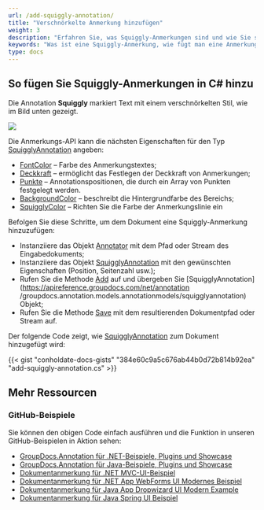 ```yaml
---
url: /add-squiggly-annotation/
title: "Verschnörkelte Anmerkung hinzufügen"
weight: 3
description: "Erfahren Sie, was Squiggly-Anmerkungen sind und wie Sie sie mithilfe der GroupDocs.Annotation-API, die Teil von Conholdate.Total für .NET ist, programmgesteuert zu einem Dokument hinzufügen."
keywords: "Was ist eine Squiggly-Anmerkung, wie fügt man eine Anmerkung hinzu, fügt eine Squiggly-Anmerkung hinzu"
type: docs
---
```


## So fügen Sie Squiggly-Anmerkungen in C# hinzu
Die Annotation **Squiggly** markiert Text mit einem verschnörkelten Stil, wie im Bild unten gezeigt.

![](https://docs.groupdocs.com/annotation/net/images/add-squiggly-annotation.png)

Die Anmerkungs-API kann die nächsten Eigenschaften für den Typ [SquigglyAnnotation](https://apireference.groupdocs.com/net/annotation/groupdocs.annotation.models.annotationmodels/squigglyannotation) angeben:

* [FontColor](https://apireference.groupdocs.com/annotation/net/groupdocs.annotation.models.annotationmodels/squigglyannotation/properties/fontcolor) – Farbe des Anmerkungstextes;
* [Deckkraft](https://apireference.groupdocs.com/annotation/net/groupdocs.annotation.models.annotationmodels/squigglyannotation/properties/opacity) – ermöglicht das Festlegen der Deckkraft von Anmerkungen;
* [Punkte](https://apireference.groupdocs.com/annotation/net/groupdocs.annotation.models.annotationmodels/squigglyannotation/properties/points) – Annotationspositionen, die durch ein Array von Punkten festgelegt werden.
* [BackgroundColor](https://apireference.groupdocs.com/annotation/net/groupdocs.annotation.models.annotationmodels/textfieldannotation/properties/backgroundcolor) – beschreibt die Hintergrundfarbe des Bereichs;
* [SquigglyColor](https://apireference.groupdocs.com/annotation/net/groupdocs.annotation.models.annotationmodels/squigglyannotation/properties/squigglycolor) – Richten Sie die Farbe der Anmerkungslinie ein

Befolgen Sie diese Schritte, um dem Dokument eine Squiggly-Anmerkung hinzuzufügen:

* Instanziiere das Objekt [Annotator](https://apireference.groupdocs.com/net/annotation/groupdocs.annotation/annotator) mit dem Pfad oder Stream des Eingabedokuments;
* Instanziiere das Objekt [SquigglyAnnotation](https://apireference.groupdocs.com/net/annotation/groupdocs.annotation.models.annotationmodels/squigglyannotation) mit den gewünschten Eigenschaften (Position, Seitenzahl usw.);
* Rufen Sie die Methode [Add](https://apireference.groupdocs.com/net/annotation/groupdocs.annotation/annotator/methods/add) auf und übergeben Sie [SquigglyAnnotation](https://apireference.groupdocs.com/net/annotation /groupdocs.annotation.models.annotationmodels/squigglyannotation) Objekt;
* Rufen Sie die Methode [Save](https://apireference.groupdocs.com/net/annotation/groupdocs.annotation/annotator/methods/save/index) mit dem resultierenden Dokumentpfad oder Stream auf.

Der folgende Code zeigt, wie [SquigglyAnnotation](https://apireference.groupdocs.com/net/annotation/groupdocs.annotation.models.annotationmodels/squigglyannotation) zum Dokument hinzugefügt wird:

{{< gist "conholdate-docs-gists" "384e60c9a5c676ab44b0d72b814b92ea" "add-squiggly-annotation.cs" >}}
    



## Mehr Ressourcen
### GitHub-Beispiele
Sie können den obigen Code einfach ausführen und die Funktion in unseren GitHub-Beispielen in Aktion sehen:

* [GroupDocs.Annotation für .NET-Beispiele, Plugins und Showcase](https://github.com/groupdocs-annotation/GroupDocs.Annotation-for-.NET)
* [GroupDocs.Annotation für Java-Beispiele, Plugins und Showcase](https://github.com/groupdocs-annotation/GroupDocs.Annotation-for-Java)
* [Dokumentanmerkung für .NET MVC-UI-Beispiel](https://github.com/groupdocs-annotation/GroupDocs.Annotation-for-.NET-MVC)
* [Dokumentanmerkung für .NET App WebForms UI Modernes Beispiel](https://github.com/groupdocs-annotation/GroupDocs.Annotation-for-.NET-WebForms)
* [Dokumentanmerkung für Java App Dropwizard UI Modern Example](https://github.com/groupdocs-annotation/GroupDocs.Annotation-for-Java-Dropwizard)
* [Dokumentanmerkung für Java Spring UI Beispiel](https://github.com/groupdocs-annotation/GroupDocs.Annotation-for-Java-Spring)
    





